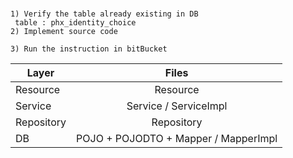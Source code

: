 
#

```
1) Verify the table already existing in DB
 table : phx_identity_choice
2) Implement source code

3) Run the instruction in bitBucket

```

| Layer       | Files         | 
| ------------- |:-------------:| 
| Resource      | Resource  | 
|Service     |  Service / ServiceImpl    | 
| Repository      | Repository      | 
| DB | POJO + POJODTO + Mapper / MapperImpl     | 


